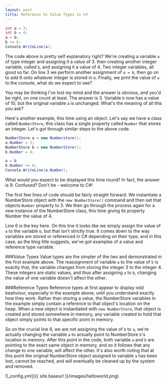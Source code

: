 ```yaml
---
layout: post
title: Reference Vs Value Types in C#
---
```


```csharp
int a = 3;
int b = 4;
a = b;
b += 6;
Console.WriteLine(a);
```

The code above is pretty self explanatory right? We're creating a variable `a` of type integer and assigning it a value of 3. then creating another integer variable, called `b`, and assigning it a value of 4. Two integer variables, all good so far. On line 3 we perform another assignment of `a = b`, then go on to add 6 onto whatever integer is stored in `b`. Finally, we print the value of `a` to the console, what do we expect to see?

You may be thinking I've lost my mind and the answer is obvious, and you'd be right, on one count at least. The answer is 3. Variable `b` now has a value of 10, but the original variable `a` is unchanged. What's the meaning of all this you ask?

Here's another example, this time using an object. Let's say we have a class called `NumberStore`, this class has a single property called `Number` that stores an integer. Let's got through similar steps to the above code.

```csharp
NumberStore a = new Numberstore();
a.Number = 3;
NumberStore b = new NumberStore();
b.Number = 4;

a = b
b.Number += 6;
Console.WriteLine(a.Number);
```

What would you expect to be displayed this time round? In fact, the answer is 9. Confused? Don't be - welcome to C#!

The first few lines of code should be fairly straight forward. We instantiate a NumberStore object with the `new NumberStore()` command and then set that objects `Number` property to 3. We then go through the process again for a new instance of the NumberStore class, this time giving its property Number the value of 4.

Line 6 is the key here. On this line it looks like we simply assign the value of `a` to the variable `b`, but that isn't strictly true. It comes down to the way variables are stored or referenced in C# depending on their type, and in this case, as the blog title suggests, we've got examples of a value and reference type variable.

###Value Types
Value types are the simpler of the two and demonstrated in the first example above. The reassignment of variable `a` to the value of `b` is exactly that, the variable changes from storing the integer 3 to the integer 4. These integers are static values, and thus after assigning `a` to `b`, changing the value of one variable doesn't affect the other.

###Reference Types
Reference types at first appear to display odd beahviour, especially in the example above, until you understand exactly how they work. Rather than storing a value, the NumberStore variables in the example simply contain a reference to that object's location on the heap. When a new object is instantiated with `new NumberStore`, that object is created and stored somewhere in memory, any variable created to hold that object simply points to that specific point in memory.

So on the crucial line 6, we are not assigning the value of `b` to `a`, we're actually changing the variable `a` to actually point to NumberStore `b`'s location in memory. After this point in the code, both variable `a` and `b` are pointing to the exact same object in memory, and so it follows that any change to one variable, will affect the other. It's also worth noting that at this point the original NumberStore object assigned to variable `a` has been lost, cannot be reached, and will eventually be cleaned up by the system and removed.

![_config.yml]({{ site.baseurl }}/images/helloworld.png)

